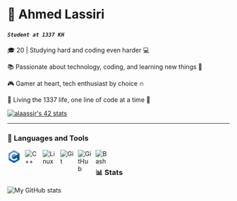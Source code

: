 
#  📍 Ahmed Lassiri

#### *`Student at 1337 KH`*

  🎓 20 | Studying hard and coding even harder 💻

  📚 Passionate about technology, coding, and learning new things 🚀

  🎮 Gamer at heart, tech enthusiast by choice 🔥

  📌 Living the 1337 life, one line of code at a time 🚀

[![alaassir's 42 stats](https://badge.mediaplus.ma/binary/alaassir)](https://github.com/oakoudad/badge42)

---

### 🧰 Languages and Tools
<img align="left" alt="C" width="30px" style="padding-right:10px;" src="https://github.com/devicons/devicon/blob/v2.16.0/icons/c/c-original.svg" />
<img align="left" alt="C++" width="30px" style="padding-right:10px;" src="https://cdn.jsdelivr.net/gh/devicons/devicon/icons/cplusplus/cplusplus-line.svg" />
<img align="left" alt="Linux" width="30px" style="padding-right:10px;" src="https://cdn.jsdelivr.net/gh/devicons/devicon/icons/linux/linux-original.svg" />
<img align="left" alt="Git" width="30px" style="padding-right:10px;" src="https://cdn.jsdelivr.net/gh/devicons/devicon/icons/git/git-original.svg" />
<img align="left" alt="GitHub" width="30px" style="padding-right:10px;" src="https://cdn.jsdelivr.net/gh/devicons/devicon/icons/github/github-original.svg" />
<img align="left" alt="Bash" width="30px" style="padding-right:10px;" src="https://cdn.jsdelivr.net/gh/devicons/devicon/icons/bash/bash-original.svg" />

<br />

### 📊 Stats

![My GitHub stats](https://github-readme-stats.vercel.app/api?username=igox008&show_icons=true&theme=gruvbox)

